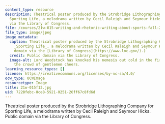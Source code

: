 ```yaml
---
content_type: resource
description: Theatrical poster produced by the Strobridge Lithographing Company for
  Sporting Life, a melodrama written by Cecil Raleigh and Seymour Hicks. Public domain
  via the Library of Congress.
file: /courses/21w-015-writing-and-rhetoric-writing-about-sports-fall-2013/7228febc0ce85921025126ff67c8fd6d_21w-015f13.jpg
file_type: image/jpeg
image_metadata:
  caption: Theatrical poster produced by the Strobridge Lithographing Company for
    _Sporting Life_, a melodrama written by Cecil Raleigh and Seymour Hicks. (Public
    domain via the [Library of Congress](https://www.loc.gov/).)
  credit: Public domain via the Library of Congress.
  image-alt: Lord Woodstock has knocked his nemesis out cold in the first round as
    the crowd of gentlemen cheers.
learning_resource_types: []
license: https://creativecommons.org/licenses/by-nc-sa/4.0/
ocw_type: OCWImage
resourcetype: Image
title: 21w-015f13.jpg
uid: 7228febc-0ce8-5921-0251-26ff67c8fd6d
---
```

Theatrical poster produced by the Strobridge Lithographing Company for Sporting Life, a melodrama written by Cecil Raleigh and Seymour Hicks. Public domain via the Library of Congress.